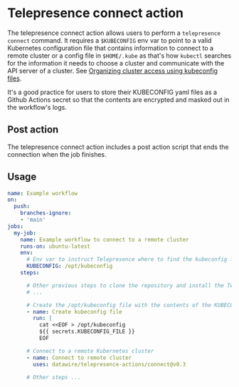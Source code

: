 # Telepresence connect action

The telepresence connect action allows users to perform a `telepresence connect` command. It requires a `$KUBECONFIG` env var to point to a valid Kubernetes configuration file that contains information to connect to a remote cluster or a config file in `$HOME/.kube` as that's how `kubectl` searches for the information it needs to choose a cluster and communicate with the API server of a cluster. See [Organizing cluster access using kubeconfig files](https://kubernetes.io/docs/concepts/configuration/organize-cluster-access-kubeconfig/).

It's a good practice for users to store their KUBECONFIG yaml files as a Github Actions secret so that the contents are encrypted and masked out in the workflow's logs.

## Post action

The telepresence connect action includes a post action script that ends the connection when the job finishes.

## Usage

```yaml
name: Example workflow
on:
  push:
    branches-ignore:
    - 'main'
jobs:
  my-job:
    name: Example workflow to connect to a remote cluster
    runs-on: ubuntu-latest
    env:
      # Env var to instruct Telepresence where to find the kubeconfig file
      KUBECONFIG: /opt/kubeconfig
    steps:

      # Other previous steps to clone the repository and install the Telepresence binary...
      # ...

      # Create the /opt/kubeconfig file with the contents of the KUBECONFIG_FILE secret.
      - name: Create kubeconfig file 
        run: |
          cat <<EOF > /opt/kubeconfig
          ${{ secrets.KUBECONFIG_FILE }}
          EOF

      # Connect to a remote Kubernetes cluster
      - name: Connect to remote cluster
        uses: datawire/telepresence-actions/connect@v0.3

      # Other steps ...
```
